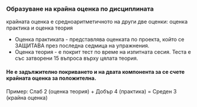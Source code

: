 ### Образуване на крайна оценка по дисциплината
крайната оценка е средноаритметичното на други две оценки: оценка практика и  оценка теория
*  Оценка практиката - представлява оценката по проекта, който се ЗАЩИТАВА през последна седмица на упражнения.
*  Оценка теория - е покрит тест по време на изпитната сесия. Теста е със затворени 15 въпроса върху цялата теория.

#### Не е задължително покриването и на двата компонента за се счете крайната оценка за положителна.

Пример:
Слаб 2 (оценка теория) + Добър 4 (практика) = Среден 3 (крайна оценка)
